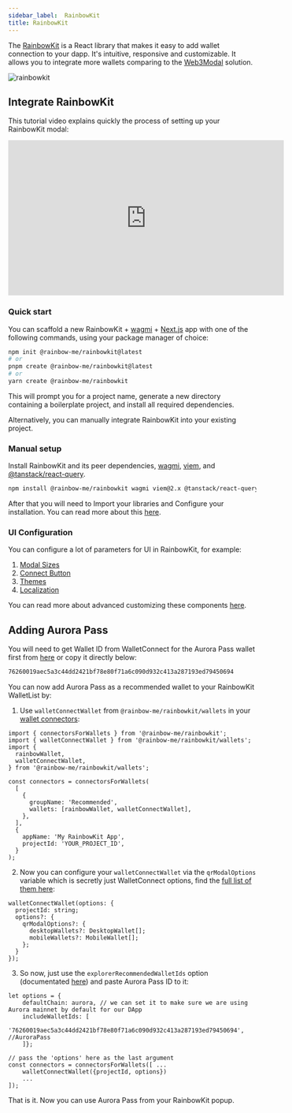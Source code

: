 ```yaml
---
sidebar_label: 	RainbowKit
title: RainbowKit
---
```


The [RainbowKit](https://www.rainbowkit.com/docs/introduction) is a React library that makes it easy to add wallet connection to your dapp. It's intuitive, responsive and customizable.
It allows you to integrate more wallets comparing to the [Web3Modal](/onboard/wallets/web3modal) solution.

![rainbowkit](/img/rainbowkit.png)

## Integrate RainbowKit

This tutorial video explains quickly the process of setting up your RainbowKit modal:
<iframe width="560" height="315" src="https://www.youtube.com/embed/Q5dv7qv08Fw?si=yNCb14jjHo33sKMW" 
style={{display:"block", margin: "auto"}} title="YouTube video player" frameborder="auto" allow="accelerometer; autoplay; clipboard-write; encrypted-media; gyroscope; picture-in-picture; web-share" allowfullscreen></iframe>

### Quick start

You can scaffold a new RainbowKit + [wagmi](https://wagmi.sh) + [Next.js](https://nextjs.org) app with one of the following commands, using your package manager of choice:

```bash
npm init @rainbow-me/rainbowkit@latest
# or
pnpm create @rainbow-me/rainbowkit@latest
# or
yarn create @rainbow-me/rainbowkit
```

This will prompt you for a project name, generate a new directory containing a boilerplate project, and install all required dependencies.

Alternatively, you can manually integrate RainbowKit into your existing project.

### Manual setup

Install RainbowKit and its peer dependencies, [wagmi](https://wagmi.sh/), [viem](https://viem.sh), and [@tanstack/react-query](https://tanstack.com/query/v5).

```bash
npm install @rainbow-me/rainbowkit wagmi viem@2.x @tanstack/react-query
```

After that you will need to Import your libraries and Configure your installation. You can read more about this [here](https://www.rainbowkit.com/docs/installation#import).

### UI Configuration

You can configure a lot of parameters for UI in RainbowKit, for example:
1. [Modal Sizes](https://www.rainbowkit.com/docs/modal-sizes)
2. [Connect Button](https://www.rainbowkit.com/docs/connect-button)
3. [Themes](https://www.rainbowkit.com/docs/theming)
4. [Localization](https://www.rainbowkit.com/docs/localization)

You can read more about advanced customizing these components [here](https://www.rainbowkit.com/docs/custom-connect-button).

## Adding Aurora Pass

You will need to get Wallet ID from WalletConnect for the Aurora Pass wallet first from [here](https://explorer.walletconnect.com/aurora-pass) or copy it directly below:

```bash
76260019aec5a3c44dd2421bf78e80f71a6c090d932c413a287193ed79450694
```
You can now add Aurora Pass as a recommended wallet to your RainbowKit WalletList by:

1. Use `walletConnectWallet` from `@rainbow-me/rainbowkit/wallets` in your [wallet connectors](https://www.rainbowkit.com/docs/custom-wallet-list):

```tsx
import { connectorsForWallets } from '@rainbow-me/rainbowkit';
import { walletConnectWallet } from '@rainbow-me/rainbowkit/wallets';
import {
  rainbowWallet,
  walletConnectWallet,
} from '@rainbow-me/rainbowkit/wallets';

const connectors = connectorsForWallets(
  [
    {
      groupName: 'Recommended',
      wallets: [rainbowWallet, walletConnectWallet],
    },
  ],
  {
    appName: 'My RainbowKit App',
    projectId: 'YOUR_PROJECT_ID',
  }
);
```

2. Now you can configure your `walletConnectWallet` via the `qrModalOptions` variable which is secretly just WalletConnect options,
find the [full list of them here](https://docs.walletconnect.com/advanced/walletconnectmodal/options):

```tsx
walletConnectWallet(options: {
  projectId: string;
  options?: {
    qrModalOptions?: {
      desktopWallets?: DesktopWallet[];
      mobileWallets?: MobileWallet[];
    };
  }
});
```

3. So now, just use the `explorerRecommendedWalletIds` option (documentated [here](https://docs.walletconnect.com/web3modal/v2/react/wagmi/options#explorerrecommendedwalletids-optional)) and paste Aurora Pass ID to it: 

```tsx
let options = {
    defaultChain: aurora, // we can set it to make sure we are using Aurora mainnet by default for our DApp
    includeWalletIds: [
        '76260019aec5a3c44dd2421bf78e80f71a6c090d932c413a287193ed79450694', //AuroraPass
    ]};

// pass the 'options' here as the last argument
const connectors = connectorsForWallets([ ...
	walletConnectWallet({projectId, options})
	...
]);
```

That is it. Now you can use Aurora Pass from your RainbowKit popup.




